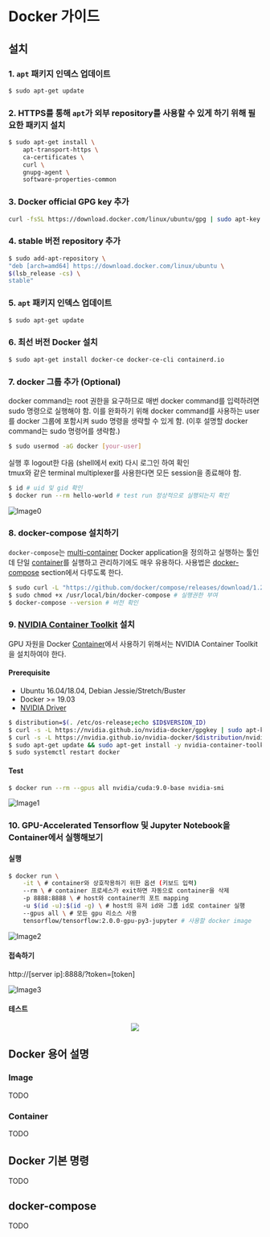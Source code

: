 # Docker 가이드

## 설치

### 1. `apt` 패키지 인덱스 업데이트

```sh
$ sudo apt-get update
```

### 2. HTTPS를 통해 `apt`가 외부 repository를 사용할 수 있게 하기 위해 필요한 패키지 설치

```sh
$ sudo apt-get install \
    apt-transport-https \
    ca-certificates \
    curl \
    gnupg-agent \
    software-properties-common
```

### 3. Docker official GPG key 추가

```sh
curl -fsSL https://download.docker.com/linux/ubuntu/gpg | sudo apt-key add -
```

### 4. stable 버전 repository 추가

```sh
$ sudo add-apt-repository \
"deb [arch=amd64] https://download.docker.com/linux/ubuntu \
$(lsb_release -cs) \
stable"
```

### 5. `apt` 패키지 인덱스 업데이트

```sh
$ sudo apt-get update
```

### 6. 최선 버전 Docker 설치

```sh
$ sudo apt-get install docker-ce docker-ce-cli containerd.io
```

### 7. docker 그룹 추가 (Optional)  

docker command는 root 권한을 요구하므로 매번 docker command를 입력하려면 sudo 명령으로
실행해야 함. 이를 완화하기 위해 docker command를 사용하는 user를 docker 그룹에 포함시켜 sudo
명령을 생략할 수 있게 함. (이후 설명할 docker command는 sudo 명령어를 생략함.)

```sh
$ sudo usermod -aG docker [your-user]
```

실행 후 logout한 다음 (shell에서 exit) 다시 로그인 하여 확인  
tmux와 같은 terminal multiplexer를 사용한다면 모든 session을 종료해야 함.

```sh
$ id # uid 및 gid 확인
$ docker run --rm hello-world # test run 정상적으로 실행되는지 확인
```

![Image0](./images/image0.png)

### 8. docker-compose 설치하기  

`docker-compose`는 [multi-container](#Container) Docker application을 정의하고
실행하는 툴인데 단일 [container](#Container)를 실행하고 관리하기에도 매우 유용하다.
사용법은 [docker-compose](#docker-compose) section에서 다루도록 한다. 

```sh
$ sudo curl -L "https://github.com/docker/compose/releases/download/1.24.1/docker-compose-$(uname -s)-$(uname -m)" -o /usr/local/bin/docker-compose # docker-compose 다운로드
$ sudo chmod +x /usr/local/bin/docker-compose # 실행권한 부여
$ docker-compose --version # 버전 확인
```

### 9. [NVIDIA Container Toolkit](https://github.com/NVIDIA/nvidia-docker) 설치  
GPU 자원을 Docker [Container](#Container)에서 사용하기 위해서는 NVIDIA Container
Toolkit을 설치하여야 한다.

#### Prerequisite

- Ubuntu 16.04/18.04, Debian Jessie/Stretch/Buster
- Docker >= 19.03
- [NVIDIA Driver](https://github.com/NVIDIA/nvidia-docker/wiki/Frequently-Asked-Questions#how-do-i-install-the-nvidia-driver)

```sh
$ distribution=$(. /etc/os-release;echo $ID$VERSION_ID)
$ curl -s -L https://nvidia.github.io/nvidia-docker/gpgkey | sudo apt-key add -
$ curl -s -L https://nvidia.github.io/nvidia-docker/$distribution/nvidia-docker.list | sudo tee /etc/apt/sources.list.d/nvidia-docker.list
$ sudo apt-get update && sudo apt-get install -y nvidia-container-toolkit
$ sudo systemctl restart docker
```

#### Test

```sh
$ docker run --rm --gpus all nvidia/cuda:9.0-base nvidia-smi
```

![Image1](./images/image1.png)

### 10. GPU-Accelerated Tensorflow 및 Jupyter Notebook을 Container에서 실행해보기

#### 실행

```sh
$ docker run \
    -it \ # container와 상호작용하기 위한 옵션 (키보드 입력)
    --rm \ # container 프로세스가 exit하면 자동으로 container을 삭제
    -p 8888:8888 \ # host와 container의 포트 mapping
    -u $(id -u):$(id -g) \ # host의 유저 id와 그룹 id로 container 실행
    --gpus all \ # 모든 gpu 리소스 사용
    tensorflow/tensorflow:2.0.0-gpu-py3-jupyter # 사용할 docker image
```

![Image2](./images/image2.png)

#### 접속하기

http://[server ip]:8888/?token=[token]

![Image3](./images/image3.png)

#### 테스트

<p align="center">
    <img src="./images/image4.gif" />
</p>

## Docker 용어 설명

### Image

TODO

### Container

TODO

## Docker 기본 명령

TODO

## docker-compose

TODO
